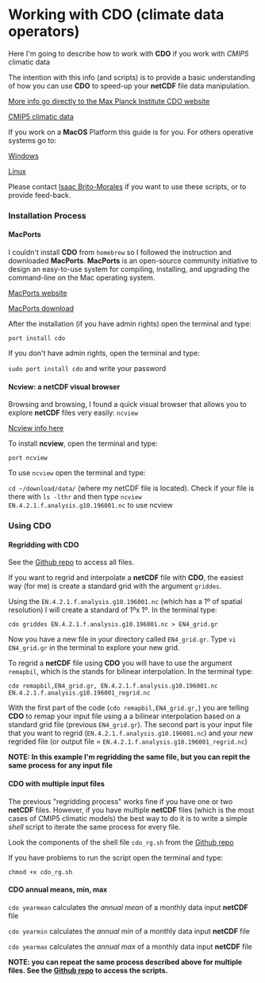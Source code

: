# Working with CDO (climate data operators)

Here I'm going to describe how to work with **CDO** if you work with *CMIP5* climatic data

The intention with this info (and scripts) is to provide a basic understanding of how you can use **CDO** to speed-up your **netCDF** file data manipulation. 

[More info go directly to the Max Planck Institute CDO website](https://code.mpimet.mpg.de/projects/cdo/)

[CMIP5 climatic data](https://esgf-node.llnl.gov/projects/esgf-llnl/)

If you work on a **MacOS** Platform this guide is for you. For others operative systems go to:

[Windows](https://code.mpimet.mpg.de/projects/cdo/wiki/Win32)

[Linux](https://code.mpimet.mpg.de/projects/cdo/wiki/Linux_Platform)

Please contact [Isaac Brito-Morales](i.britomorales@uq.edu.au) if you want to use these scripts, or to provide feed-back.

### Installation Process 

#### MacPorts

I couldn't install **CDO** from `homebrew` so I followed the instruction and downloaded **MacPorts**. **MacPorts** is an open-source community initiative to design an easy-to-use system for compiling, installing, and upgrading the command-line on the Mac operating system. 

[MacPorts website](https://www.macports.org/index.php)

[MacPorts download](https://www.macports.org/install.php)

After the installation (if you have admin rights) open the terminal and type:

  `port install cdo`

If you don't have admin rights, open the terminal and type:

  `sudo port install cdo` and write your password

#### Ncview: a netCDF visual browser

Browsing and browsing, I found a quick visual browser that allows you to explore **netCDF** files very easily: `ncview` 

[Ncview info here](http://meteora.ucsd.edu/~pierce/ncview_home_page.html)

To install **ncview**, open the terminal and type:

  `port ncview`
  
To use `ncview` open the terminal and type:

  `cd ~/download/data/` (where my netCDF file is located).
  Check if your file is there with
  `ls -lthr` 
  and then type `ncview EN.4.2.1.f.analysis.g10.196001.nc` to use ncview 

### Using CDO

#### Regridding with CDO

See the [Github repo](https://github.com/IsaakBM/CDO-climate-data-operators-) to access all files.

If you want to regrid and interpolate a **netCDF** file with **CDO**, the easiest way (for me) is create a standard grid with the argument `griddes`.

  Using the `EN.4.2.1.f.analysis.g10.196001.nc` (which has a 1º of spatial resolution) I will create a standard of 1ºx 1º. In the terminal type:
  
  `cdo griddes EN.4.2.1.f.analysis.g10.196001.nc > EN4_grid.gr`
  
  Now you have a new file in your directory called `EN4_grid.gr`. Type `vi EN4_grid.gr` in the terminal to explore your new grid. 
  
  To regrid a **netCDF** file using **CDO** you will have to use the argument `remapbil`, which is the stands for bilinear interpolation. In the   terminal type: 
  
  `cdo remapbil,EN4_grid.gr, EN.4.2.1.f.analysis.g10.196001.nc EN.4.2.1.f.analysis.g10.196001_regrid.nc`
  
  With the first part of the code (`cdo remapbil,EN4_grid.gr,`) you are telling **CDO** to remap your input file using a a bilinear interpolation   based on a standard grid file (previous `EN4_grid.gr`). The second part is your input file that you want to regrid (`EN.4.2.1.f.analysis.g10.196001.nc`) and your *new* regrided file (or output file  = `EN.4.2.1.f.analysis.g10.196001_regrid.nc`)

  **NOTE: In this example I'm regridding the same file, but you can repit the same process for any input file**

#### CDO with multiple input files

The previous "regridding process" works fine if you have one or two **netCDF** files. However, if you have multiple **netCDF** files (which is the most cases of CMIP5 climatic models) the best way to do it is to write a simple *shell* script to iterate the same process for every file.

  Look the components of the shell file `cdo_rg.sh` from the [Github repo](https://github.com/IsaakBM/CDO-climate-data-operators-) 
  
  If you have problems to run the script open the terminal and type: 
  
  `chmod +x cdo_rg.sh`
  
#### CDO annual means, min, max

  `cdo yearmean` calculates the *annual mean* of a monthly data input **netCDF** file
  
  `cdo yearmin` calculates the *annual min* of a monthly data input **netCDF** file
  
  `cdo yearmax` calculates the *annual max* of a monthly data input **netCDF** file

  **NOTE: you can repeat the same process described above for multiple files. See the [Github repo](https://github.com/IsaakBM/CDO-climate-data-operators-) to access the scripts.**
  
  
  





